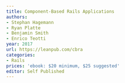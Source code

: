 ```yaml
---
title: Component-Based Rails Applications
authors:
- Stephan Hagemann
- Ryan Platte
- Benjamin Smith
- Enrico Teotti
year: 2017
url: https://leanpub.com/cbra
categories:
- Rails
prices: 'ebook: $20 minimum, $25 suggested'
editor: Self Published
---
```

